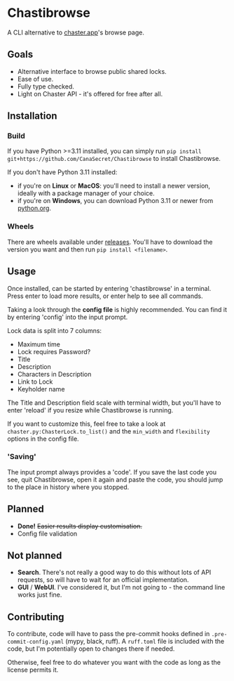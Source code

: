 # Chastibrowse

A CLI alternative to [chaster.app](https://chaster.app)'s browse page.

## Goals

- Alternative interface to browse public shared locks.
- Ease of use.
- Fully type checked.
- Light on Chaster API - it's offered for free after all.

## Installation

### Build

If you have Python >=3.11 installed, you can simply run `pip install git+https://github.com/CanaSecret/Chastibrowse` to install Chastibrowse.

If you don't have Python 3.11 installed:

- if you're on **Linux** or **MacOS**: you'll need to install a newer version, ideally with a package manager of your choice.
- if you're on **Windows**, you can download Python 3.11 or newer from [python.org](https://www.python.org/downloads/).

### Wheels

There are wheels available under [releases](https://github.com/CanaSecret/Chastibrowse/releases). You'll have to download the version you want and then run `pip install <filename>`.

## Usage

Once installed, can be started by entering 'chastibrowse' in a terminal. Press enter to load more results, or enter help to see all commands.

Taking a look through the **config file** is highly recommended. You can find it by entering 'config' into the input prompt.

Lock data is split into 7 columns:

- Maximum time
- Lock requires Password?
- Title
- Description
- Characters in Description
- Link to Lock
- Keyholder name

The Title and Description field scale with terminal width, but you'll have to enter 'reload' if you resize while Chastibrowse is running.

If you want to customize this, feel free to take a look at `chaster.py:ChasterLock.to_list()` and the `min_width` and `flexibility` options in the config file.

### 'Saving'

The input prompt always provides a 'code'. If you save the last code you see, quit Chastibrowse, open it again and paste the code, you should jump to the place in history where you stopped.

## Planned

- **Done!** ~~Easier results display customisation.~~
- Config file validation

## Not planned

- **Search**. There's not really a good way to do this without lots of API requests, so will have to wait for an official implementation.
- **GUI** / **WebUI**. I've considered it, but I'm not going to - the command line works just fine.

## Contributing

To contribute, code will have to pass the pre-commit hooks defined in `.pre-commit-config.yaml` (mypy, black, ruff). A `ruff.toml` file is included with the code, but I'm potentially open to changes there if needed.

Otherwise, feel free to do whatever you want with the code as long as the license permits it.
